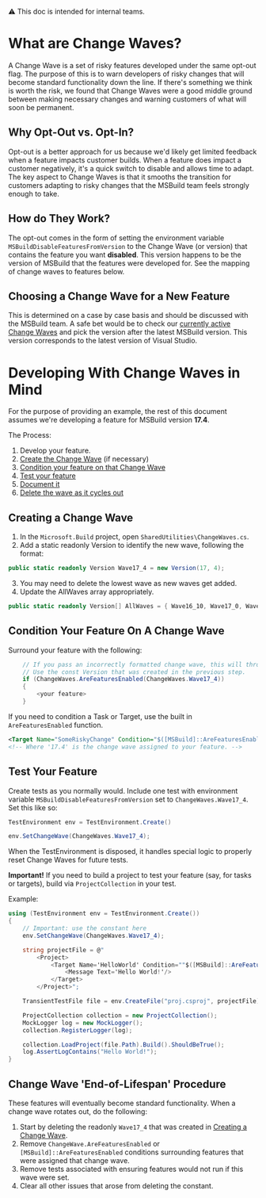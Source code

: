 ⚠ This doc is intended for internal teams.

# What are Change Waves?
A Change Wave is a set of risky features developed under the same opt-out flag. The purpose of this is to warn developers of risky changes that will become standard functionality down the line. If there's something we think is worth the risk, we found that Change Waves were a good middle ground between making necessary changes and warning customers of what will soon be permanent.

## Why Opt-Out vs. Opt-In?
Opt-out is a better approach for us because we'd likely get limited feedback when a feature impacts customer builds. When a feature does impact a customer negatively, it's a quick switch to disable and allows time to adapt. The key aspect to Change Waves is that it smooths the transition for customers adapting to risky changes that the MSBuild team feels strongly enough to take.

## How do They Work?
The opt-out comes in the form of setting the environment variable `MSBuildDisableFeaturesFromVersion` to the Change Wave (or version) that contains the feature you want **disabled**. This version happens to be the version of MSBuild that the features were developed for. See the mapping of change waves to features below.

## Choosing a Change Wave for a New Feature
This is determined on a case by case basis and should be discussed with the MSBuild team. A safe bet would be to check our [currently active Change Waves](ChangeWaves.md#change-waves-&-associated-features) and pick the version after the latest MSBuild version. This version corresponds to the latest version of Visual Studio.

# Developing With Change Waves in Mind
For the purpose of providing an example, the rest of this document assumes we're developing a feature for MSBuild version **17.4**.

The Process:
1. Develop your feature.
2. [Create the Change Wave](#creating-a-change-wave) (if necessary)
3. [Condition your feature on that Change Wave](#condition-your-feature-on-a-change-wave)
4. [Test your feature](#test-your-feature)
5. [Document it](ChangeWaves.md#change-wave-features)
6. [Delete the wave as it cycles out](#change-wave-'end-of-lifespan'-procedure)

## Creating a Change Wave
1. In the `Microsoft.Build` project, open `SharedUtilities\ChangeWaves.cs`.
2. Add a static readonly Version to identify the new wave, following the format:
```c#
public static readonly Version Wave17_4 = new Version(17, 4);
```
3. You may need to delete the lowest wave as new waves get added.
4. Update the AllWaves array appropriately.
```c#
public static readonly Version[] AllWaves = { Wave16_10, Wave17_0, Wave17_4 };
```

## Condition Your Feature On A Change Wave
Surround your feature with the following:
```c#
    // If you pass an incorrectly formatted change wave, this will throw.
    // Use the const Version that was created in the previous step.
    if (ChangeWaves.AreFeaturesEnabled(ChangeWaves.Wave17_4))
    {
        <your feature>
    }
```

If you need to condition a Task or Target, use the built in `AreFeaturesEnabled` function.
```xml
<Target Name="SomeRiskyChange" Condition="$([MSBuild]::AreFeaturesEnabled('17.4'))"">
<!-- Where '17.4' is the change wave assigned to your feature. -->
```

## Test Your Feature
Create tests as you normally would. Include one test with environment variable `MSBuildDisableFeaturesFromVersion` set to `ChangeWaves.Wave17_4`. Set this like so:
```c#
TestEnvironment env = TestEnvironment.Create()

env.SetChangeWave(ChangeWaves.Wave17_4);
```
When the TestEnvironment is disposed, it handles special logic to properly reset Change Waves for future tests.

**Important!** If you need to build a project to test your feature (say, for tasks or targets), build via `ProjectCollection` in your test.

Example:
```c#
using (TestEnvironment env = TestEnvironment.Create())
{
    // Important: use the constant here
    env.SetChangeWave(ChangeWaves.Wave17_4);

    string projectFile = @"
        <Project>
            <Target Name='HelloWorld' Condition=""$([MSBuild]::AreFeaturesEnabled('17.4'))"">
                <Message Text='Hello World!'/>
            </Target>
        </Project>";

    TransientTestFile file = env.CreateFile("proj.csproj", projectFile);

    ProjectCollection collection = new ProjectCollection();
    MockLogger log = new MockLogger();
    collection.RegisterLogger(log);

    collection.LoadProject(file.Path).Build().ShouldBeTrue();
    log.AssertLogContains("Hello World!");
}
```

## Change Wave 'End-of-Lifespan' Procedure
These features will eventually become standard functionality. When a change wave rotates out, do the following:
1. Start by deleting the readonly `Wave17_4` that was created in [Creating a Change Wave](#creating-a-change-wave).
2. Remove `ChangeWave.AreFeaturesEnabled` or `[MSBuild]::AreFeaturesEnabled` conditions surrounding features that were assigned that change wave.
3. Remove tests associated with ensuring features would not run if this wave were set.
4. Clear all other issues that arose from deleting the constant.
